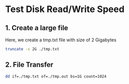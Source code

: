 # Test Disk Read/Write Speed

## 1. Create a large file

Here, we create a tmp.txt file with size of 2 Gigabytes

```bash
truncate -s 2G ./tmp.txt
```



## 2. File Transfer

```bash
dd if=./tmp.txt of=./tmp.out bs=1G count=1024
```

